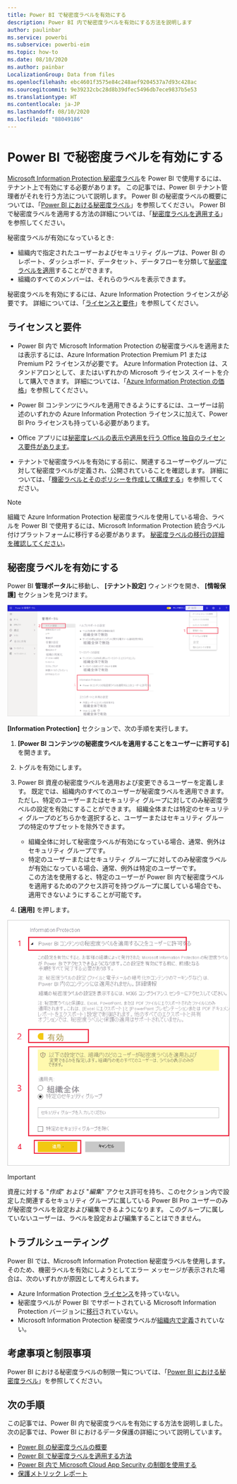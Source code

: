 ```yaml
---
title: Power BI で秘密度ラベルを有効にする
description: Power BI 内で秘密度ラベルを有効にする方法を説明します
author: paulinbar
ms.service: powerbi
ms.subservice: powerbi-eim
ms.topic: how-to
ms.date: 08/10/2020
ms.author: painbar
LocalizationGroup: Data from files
ms.openlocfilehash: ebc4601f3575e84c248aef9204537a7d93c428ac
ms.sourcegitcommit: 9e39232cbc28d8b39dfec5496db7ece9837b5e53
ms.translationtype: HT
ms.contentlocale: ja-JP
ms.lasthandoff: 08/10/2020
ms.locfileid: "88049186"
---
```

# <a name="enable-sensitivity-labels-in-power-bi"></a>Power BI で秘密度ラベルを有効にする

[Microsoft Information Protection 秘密度ラベル](https://docs.microsoft.com/microsoft-365/compliance/sensitivity-labels)を Power BI で使用するには、テナント上で有効にする必要があります。 この記事では、Power BI テナント管理者がそれを行う方法について説明します。 Power BI の秘密度ラベルの概要については、「[Power BI における秘密度ラベル](service-security-sensitivity-label-overview.md)」を参照してください。 Power BI で秘密度ラベルを適用する方法の詳細については、「[秘密度ラベルを適用する](./service-security-apply-data-sensitivity-labels.md)」を参照してください。 

秘密度ラベルが有効になっているとき:

* 組織内で指定されたユーザーおよびセキュリティ グループは、Power BI のレポート、ダッシュボード、データセット、データフローを分類して[秘密度ラベルを適用](./service-security-apply-data-sensitivity-labels.md)することができます。
* 組織のすべてのメンバーは、それらのラベルを表示できます。

秘密度ラベルを有効にするには、Azure Information Protection ライセンスが必要です。 詳細については、「[ライセンスと要件](#licensing-and-requirements)」を参照してください。

## <a name="licensing-and-requirements"></a>ライセンスと要件

* Power BI 内で Microsoft Information Protection の秘密度ラベルを適用または表示するには、Azure Information Protection Premium P1 または Premium P2 ライセンスが必要です。 Azure Information Protection は、スタンドアロンとして、またはいずれかの Microsoft ライセンス スイートを介して購入できます。 詳細については、「[Azure Information Protection の価格](https://azure.microsoft.com/pricing/details/information-protection/)」を参照してください。

* Power BI コンテンツにラベルを適用できるようにするには、ユーザーは前述のいずれかの Azure Information Protection ライセンスに加えて、Power BI Pro ライセンスも持っている必要があります。

* Office アプリには[秘密度レベルの表示や適用を行う Office 独自のライセンス要件があります]( https://docs.microsoft.com/microsoft-365/compliance/get-started-with-sensitivity-labels#subscription-and-licensing-requirements-for-sensitivity-labels )。

* テナントで秘密度ラベルを有効にする前に、関連するユーザーやグループに対して秘密度ラベルが定義され、公開されていることを確認します。 詳細については、「[機密ラベルとそのポリシーを作成して構成する](https://docs.microsoft.com/microsoft-365/compliance/create-sensitivity-labels?view=o365-worldwide)」を参照してください。

>[!NOTE]
> 組織で Azure Information Protection 秘密度ラベルを使用している場合、ラベルを Power BI で使用するには、Microsoft Information Protection 統合ラベル付けプラットフォームに移行する必要があります。 [秘密度ラベルの移行の詳細を確認してください](https://docs.microsoft.com/azure/information-protection/configure-policy-migrate-labels)。

## <a name="enable-sensitivity-labels"></a>秘密度ラベルを有効にする

Power BI **管理ポータル**に移動し、 **[テナント設定]** ウィンドウを開き、 **[情報保護]** セクションを見つけます。

![[Information Protection] セクションを探す](media/service-security-enable-data-sensitivity-labels/enable-data-sensitivity-labels-01.png)

**[Information Protection]** セクションで、次の手順を実行します。
1. **[Power BI コンテンツの秘密度ラベルを適用することをユーザーに許可する]** を開きます。
1. トグルを有効にします。
1. Power BI 資産の秘密度ラベルを適用および変更できるユーザーを定義します。 既定では、組織内のすべてのユーザーが秘密度ラベルを適用できます。 ただし、特定のユーザーまたはセキュリティ グループに対してのみ秘密度ラベルの設定を有効にすることができます。 組織全体または特定のセキュリティ グループのどちらかを選択すると、ユーザーまたはセキュリティ グループの特定のサブセットを除外できます。
   
   * 組織全体に対して秘密度ラベルが有効になっている場合、通常、例外はセキュリティ グループです。
   * 特定のユーザーまたはセキュリティ グループに対してのみ秘密度ラベルが有効になっている場合、通常、例外は特定のユーザーです。  
    この方法を使用すると、特定のユーザーが Power BI 内で秘密度ラベルを適用するためのアクセス許可を持つグループに属している場合でも、適用できないようにすることが可能です。

1. **[適用]** を押します。

![秘密度ラベルを有効にする](media/service-security-enable-data-sensitivity-labels/enable-data-sensitivity-labels-02.png)

> [!IMPORTANT]
> 資産に対する "*作成*" および "*編集*" アクセス許可を持ち、このセクション内で設定した関連するセキュリティ グループに属している Power BI Pro ユーザーのみが秘密度ラベルを設定および編集できるようになります。 このグループに属していないユーザーは、ラベルを設定および編集することはできません。  

## <a name="troubleshooting"></a>トラブルシューティング

Power BI では、Microsoft Information Protection 秘密度ラベルを使用します。 そのため、機密ラベルを有効にしようとしてエラー メッセージが表示された場合は、次のいずれかが原因として考えられます。

* Azure Information Protection [ライセンス](#licensing-and-requirements)を持っていない。
* 秘密度ラベルが Power BI でサポートされている Microsoft Information Protection バージョンに[移行](#enable-sensitivity-labels)されていない。
* Microsoft Information Protection 秘密度ラベルが[組織内で定義](#enable-sensitivity-labels)されていない。

## <a name="considerations-and-limitations"></a>考慮事項と制限事項

Power BI における秘密度ラベルの制限一覧については、「[Power BI における秘密度ラベル](service-security-sensitivity-label-overview.md#limitations)」を参照してください。

## <a name="next-steps"></a>次の手順

この記事では、Power BI 内で秘密度ラベルを有効にする方法を説明しました。 次の記事では、Power BI におけるデータ保護の詳細について説明しています。 

* [Power BI の秘密度ラベルの概要](service-security-sensitivity-label-overview.md)
* [Power BI で秘密度ラベルを適用する方法](../collaborate-share/service-security-apply-data-sensitivity-labels.md)
* [Power BI 内で Microsoft Cloud App Security の制御を使用する](service-security-using-microsoft-cloud-app-security-controls.md)
* [保護メトリック レポート](service-security-data-protection-metrics-report.md)